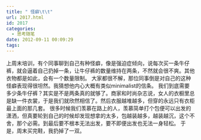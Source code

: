 ```yaml
---
title: " 怪癖\t\t"
url: 2017.html
id: 2017
categories:
  - 思考随笔
date: 2012-09-11 00:09:29
tags:
---
```


上周末培训，有个同事聊到自己有种怪癖，像是强迫症倾向，说每次买一条牛仔裤，就会逼着自己扔掉一条，让牛仔裤的数量维持在两条，不然就会很不爽。其他衣物都是如此，会有一个数量限制。 大家都很不解，那位同事倒是对自己的这种怪癖表现得很坦然。我猜想他内心大概有类似minimalist的信条。 我们到底需要多少条牛仔裤？其实是不是两条真的就够了。商家和时尚杂志说，女人的衣橱里总是缺一件衣裳，于是我们就欣然相信了。然后衣服越堆越多，但穿的永远只有衣柜最上面的那几套。 很多时候我们羡慕在路上的人，羡慕简单打个包便可以出发的潇洒，但真要轮到自己的时候却发现想拿的太多，包越装越多，越装越沉，这个不舍，那个必需。到最后要不根本无法出发，要不即便出发也无法一身轻松。 于是，周末买完鞋，我扔掉了一双。